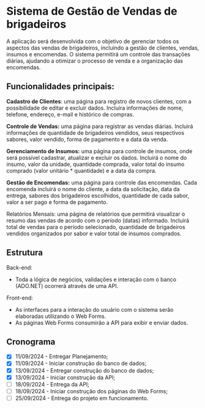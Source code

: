 # Sistema de Gestão de Vendas de brigadeiros

A aplicação será desenvolvida com o objetivo de gerenciar todos os aspectos das vendas de brigadeiros, incluindo a gestão de clientes, vendas, insumos e encomendas. O sistema permitirá um controle das transações diárias, ajudando a otimizar o processo de venda e a organização das encomendas.

## Funcionalidades principais:

**Cadastro de Clientes**: uma página para registro de novos clientes, com a possibilidade de editar e excluir dados. Incluíra informações de nome, telefone, endereço, e-mail e histórico de compras.

**Controle de Vendas:** uma página para registrar as vendas diárias. Incluirá informações de quantidade de brigadeiros vendidos, seus respectivos sabores, valor vendido, forma de pagamento e a data da venda.

**Gerenciamento de Insumos:** uma página para controle de insumos, onde será possível cadastrar, atualizar e excluir os dados. Incluirá o nome do insumo, valor da unidade, quantidade comprada, valor total do insumo comprado (valor unitário * quantidade) e a data da compra.

**Gestão de Encomendas:** uma página para controle das encomendas. Cada encomenda incluirá o nome do cliente, a data da solicitação, data da entrega, sabores dos brigadeiros escolhidos, quantidade de cada sabor, valor a ser pago e forma de pagamento.

Relatórios Mensais: uma página de relatórios que permitirá visualizar o resumo das vendas de acordo com o período (datas) informado. Incluirá total de vendas para o período selecionado, quantidade de brigadeiros vendidos organizados por sabor e valor total de insumos comprados. 

## Estrutura

Back-end: 

- Toda a lógica de negócios, validações e interação com o banco (ADO.NET) ocorrerá através de uma API.

Front-end: 

- As interfaces para a interação do usuário com o sistema serão elaboradas utilizando o Web Forms.
- As páginas Web Forms consumirão a API para exibir e enviar dados.

## Cronograma

- [x]  11/09/2024 - Entregar Planejamento;
- [x]  11/09/2024 - Iniciar construção do banco de dados;
- [x]  13/09/2024 - Entregar construção do banco de dados;
- [x]  13/09/2024 - Iniciar construção da API;
- [ ]  18/09/2024 - Entrega da API;
- [ ]  18/09/2024 - Iniciar construção dos páginas do Web Forms;
- [ ]  25/09/2024 - Entrega do projeto em funcionamento.
